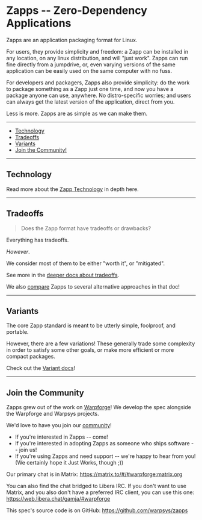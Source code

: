 Zapps -- Zero-Dependency Applications
=====================================

Zapps are an application packaging format for Linux.

For users, they provide simplicity and freedom: a Zapp can be installed in any location, on any linux distribution, and will "just work".
Zapps can run fine directly from a jumpdrive, or, even varying versions of the same application can be easily used on the same computer with no fuss.

For developers and packagers, Zapps also provide simplicity: do the work to package something as a Zapp just one time,
and now you have a package anyone can use, anywhere.
No distro-specific worries; and users can always get the latest version of the application, direct from you.

Less is more.  Zapps are as simple as we can make them.

---------

- [Technology](#technology)
- [Tradeoffs](#tradeoffs)
- [Variants](#variants)
- [Join the Community!](#join-the-community)

---------



Technology
----------

Read more about the [Zapp Technology](./technology.md) in depth here.

---------



Tradeoffs
---------

> Does the Zapp format have tradeoffs or drawbacks?

Everything has tradeoffs.

_However_.

We consider most of them to be either "worth it", or "mitigated".

See more in the [deeper docs about tradeoffs](compare.md#tradeoffs).

We also [compare](compare.md#how-is-this-different-from) Zapps to several alternative approaches in that doc!

---------



Variants
--------

The core Zapp standard is meant to be utterly simple, foolproof, and portable.

However, there are a few variations!  These generally trade some complexity in order to satisfy some other goals, or make more efficient or more compact packages.

Check out the [Variant docs](varations.md)!

---------




Join the Community
------------------

Zapps grew out of the work on [Warpforge](http://warpforge.io/)!
We develop the spec alongside the Warpforge and Warpsys projects.

We'd love to have you join our [community](https://warpforge.notion.site/Community-676332742afa4276be571f7d035d55db)!

- If you're interested in Zapps -- come!
- If you're interested in adopting Zapps as someone who ships software -- join us!
- If you're using Zapps and need support -- we're happy to hear from you!  (We certainly hope it Just Works, though ;))

Our primary chat is in Matrix: https://matrix.to/#/#warpforge:matrix.org

You can also find the chat bridged to Libera IRC.
If you don't want to use Matrix, and you also don't have a preferred IRC client, you can use this one: https://web.libera.chat/gamja/#warpforge

This spec's source code is on GitHub: https://github.com/warpsys/zapps
